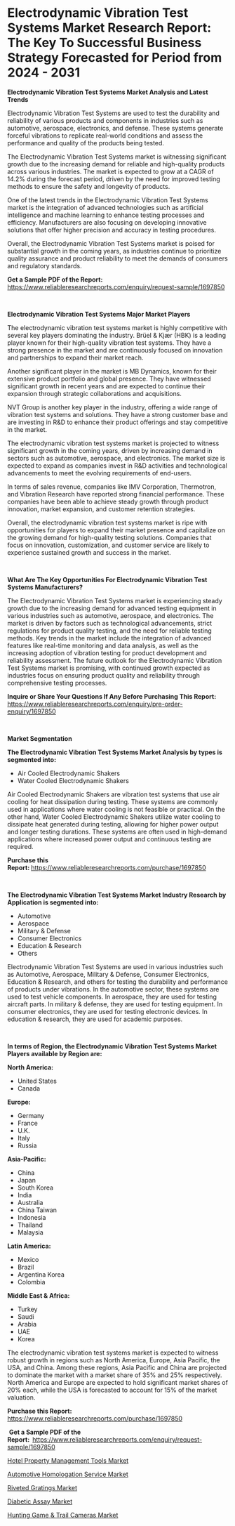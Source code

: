 <p><h1>Electrodynamic Vibration Test Systems Market Research Report: The Key To Successful Business Strategy Forecasted for Period from 2024 - 2031</h1></p><p><strong>Electrodynamic Vibration Test Systems Market Analysis and Latest Trends</strong></p>
<p><p>Electrodynamic Vibration Test Systems are used to test the durability and reliability of various products and components in industries such as automotive, aerospace, electronics, and defense. These systems generate forceful vibrations to replicate real-world conditions and assess the performance and quality of the products being tested.</p><p>The Electrodynamic Vibration Test Systems market is witnessing significant growth due to the increasing demand for reliable and high-quality products across various industries. The market is expected to grow at a CAGR of 14.2% during the forecast period, driven by the need for improved testing methods to ensure the safety and longevity of products.</p><p>One of the latest trends in the Electrodynamic Vibration Test Systems market is the integration of advanced technologies such as artificial intelligence and machine learning to enhance testing processes and efficiency. Manufacturers are also focusing on developing innovative solutions that offer higher precision and accuracy in testing procedures.</p><p>Overall, the Electrodynamic Vibration Test Systems market is poised for substantial growth in the coming years, as industries continue to prioritize quality assurance and product reliability to meet the demands of consumers and regulatory standards.</p></p>
<p><strong>Get a Sample PDF of the Report:&nbsp;</strong> <a href="https://www.reliableresearchreports.com/enquiry/request-sample/1697850">https://www.reliableresearchreports.com/enquiry/request-sample/1697850</a></p>
<p>&nbsp;</p>
<p><strong>Electrodynamic Vibration Test Systems Major Market Players</strong></p>
<p><p>The electrodynamic vibration test systems market is highly competitive with several key players dominating the industry. Brüel & Kjær (HBK) is a leading player known for their high-quality vibration test systems. They have a strong presence in the market and are continuously focused on innovation and partnerships to expand their market reach.</p><p>Another significant player in the market is MB Dynamics, known for their extensive product portfolio and global presence. They have witnessed significant growth in recent years and are expected to continue their expansion through strategic collaborations and acquisitions.</p><p>NVT Group is another key player in the industry, offering a wide range of vibration test systems and solutions. They have a strong customer base and are investing in R&D to enhance their product offerings and stay competitive in the market.</p><p>The electrodynamic vibration test systems market is projected to witness significant growth in the coming years, driven by increasing demand in sectors such as automotive, aerospace, and electronics. The market size is expected to expand as companies invest in R&D activities and technological advancements to meet the evolving requirements of end-users.</p><p>In terms of sales revenue, companies like IMV Corporation, Thermotron, and Vibration Research have reported strong financial performance. These companies have been able to achieve steady growth through product innovation, market expansion, and customer retention strategies.</p><p>Overall, the electrodynamic vibration test systems market is ripe with opportunities for players to expand their market presence and capitalize on the growing demand for high-quality testing solutions. Companies that focus on innovation, customization, and customer service are likely to experience sustained growth and success in the market.</p></p>
<p>&nbsp;</p>
<p><strong>What Are The Key Opportunities For Electrodynamic Vibration Test Systems Manufacturers?</strong></p>
<p><p>The Electrodynamic Vibration Test Systems market is experiencing steady growth due to the increasing demand for advanced testing equipment in various industries such as automotive, aerospace, and electronics. The market is driven by factors such as technological advancements, strict regulations for product quality testing, and the need for reliable testing methods. Key trends in the market include the integration of advanced features like real-time monitoring and data analysis, as well as the increasing adoption of vibration testing for product development and reliability assessment. The future outlook for the Electrodynamic Vibration Test Systems market is promising, with continued growth expected as industries focus on ensuring product quality and reliability through comprehensive testing processes.</p></p>
<p><strong>Inquire or Share Your Questions If Any Before Purchasing This Report:</strong> <a href="https://www.reliableresearchreports.com/enquiry/pre-order-enquiry/1697850">https://www.reliableresearchreports.com/enquiry/pre-order-enquiry/1697850</a></p>
<p>&nbsp;</p>
<p><strong>Market Segmentation</strong></p>
<p><strong>The Electrodynamic Vibration Test Systems Market Analysis by types is segmented into:</strong></p>
<p><ul><li>Air Cooled Electrodynamic Shakers</li><li>Water Cooled Electrodynamic Shakers</li></ul></p>
<p><p>Air Cooled Electrodynamic Shakers are vibration test systems that use air cooling for heat dissipation during testing. These systems are commonly used in applications where water cooling is not feasible or practical. On the other hand, Water Cooled Electrodynamic Shakers utilize water cooling to dissipate heat generated during testing, allowing for higher power output and longer testing durations. These systems are often used in high-demand applications where increased power output and continuous testing are required.</p></p>
<p><strong>Purchase this Report:&nbsp;</strong><a href="https://www.reliableresearchreports.com/purchase/1697850">https://www.reliableresearchreports.com/purchase/1697850</a></p>
<p>&nbsp;</p>
<p><strong>The Electrodynamic Vibration Test Systems Market Industry Research by Application is segmented into:</strong></p>
<p><ul><li>Automotive</li><li>Aerospace</li><li>Military & Defense</li><li>Consumer Electronics</li><li>Education & Research</li><li>Others</li></ul></p>
<p><p>Electrodynamic Vibration Test Systems are used in various industries such as Automotive, Aerospace, Military & Defense, Consumer Electronics, Education & Research, and others for testing the durability and performance of products under vibrations. In the automotive sector, these systems are used to test vehicle components. In aerospace, they are used for testing aircraft parts. In military & defense, they are used for testing equipment. In consumer electronics, they are used for testing electronic devices. In education & research, they are used for academic purposes.</p></p>
<p>&nbsp;</p>
<p><strong>In terms of Region, the Electrodynamic Vibration Test Systems Market Players available by Region are:</strong></p>
<p>
    <p> <strong> North America: </strong>
        <ul>
            <li>United States</li>
            <li>Canada</li>
        </ul>
        </p> 
    <p> <strong> Europe: </strong>
        <ul>
            <li>Germany</li>
            <li>France</li>
            <li>U.K.</li>
            <li>Italy</li>
            <li>Russia</li>
        </ul>
        </p> 
    <p> <strong> Asia-Pacific: </strong>
        <ul>
            <li>China</li>
            <li>Japan</li>
            <li>South Korea</li>
            <li>India</li>
            <li>Australia</li>
            <li>China Taiwan</li>
            <li>Indonesia</li>
            <li>Thailand</li>
            <li>Malaysia</li>
        </ul>
        </p> 
    <p> <strong> Latin America: </strong>
        <ul>
            <li>Mexico</li>
            <li>Brazil</li>
            <li>Argentina Korea</li>
            <li>Colombia</li>
        </ul>
        </p> 
    <p> <strong> Middle East & Africa: </strong>
        <ul>
            <li>Turkey</li>
            <li>Saudi</li>
            <li>Arabia</li>
            <li>UAE</li>
            <li>Korea</li>
        </ul>
    </p>
    </p>
<p><p>The electrodynamic vibration test systems market is expected to witness robust growth in regions such as North America, Europe, Asia Pacific, the USA, and China. Among these regions, Asia Pacific and China are projected to dominate the market with a market share of 35% and 25% respectively. North America and Europe are expected to hold significant market shares of 20% each, while the USA is forecasted to account for 15% of the market valuation.</p></p>
<p><strong>Purchase this Report: </strong><a href="https://www.reliableresearchreports.com/purchase/1697850">https://www.reliableresearchreports.com/purchase/1697850</a></p>
<p>&nbsp;<strong>Get a Sample PDF of the Report:&nbsp;&nbsp;</strong><a href="https://www.reliableresearchreports.com/enquiry/request-sample/1697850">https://www.reliableresearchreports.com/enquiry/request-sample/1697850</a></p>
<p><strong></strong></p>
<p><p><a href="https://medium.com/@elvirabogdani08/decoding-hotel-property-management-tools-market-metrics-market-share-trends-and-growth-patterns-02a834e37ceb">Hotel Property Management Tools Market</a></p><p><a href="https://medium.com/@scottford2001/automotive-homologation-service-market-trends-and-market-analysis-forecasted-for-period-2024-2031-ba225ea1b25c">Automotive Homologation Service Market</a></p><p><a href="https://github.com/ruddyyedelwadw/Market-Research-Report-List-1/blob/main/riveted-gratings-market.md">Riveted Gratings Market</a></p><p><a href="https://medium.com/@scottford2001/diabetic-assay-market-report-reveals-the-latest-trends-and-growth-opportunities-of-this-market-fb9b32056cde">Diabetic Assay Market</a></p><p><a href="https://github.com/FassouRP/Market-Research-Report-List-3/blob/main/hunting-game-trail-cameras-market.md">Hunting Game & Trail Cameras Market</a></p></p>